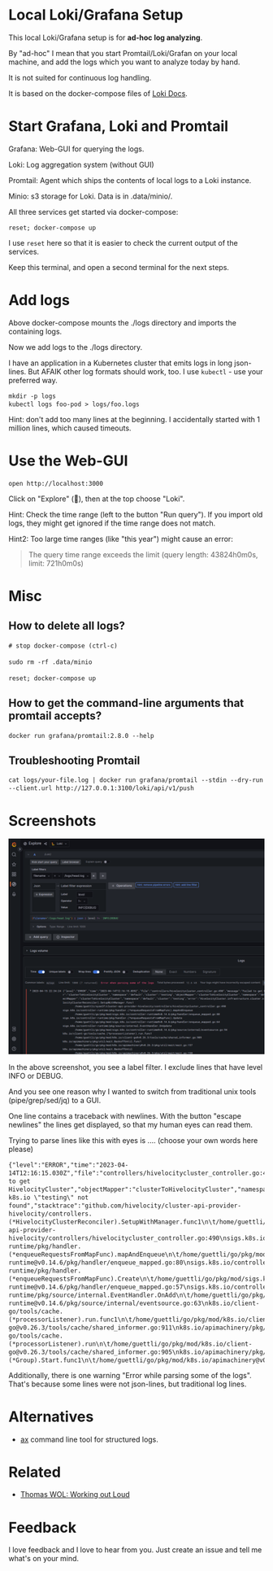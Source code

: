 # Local Loki/Grafana Setup

This local Loki/Grafana setup is for **ad-hoc log analyzing**.

By "ad-hoc" I mean that you start Promtail/Loki/Grafan on your local machine, and
add the logs which you want to analyze today by hand.

It is not suited for continuous log handling.

It is based on the docker-compose files of [Loki Docs](https://grafana.com/docs/loki/latest/getting-started/#obtain-the-test-environment).

# Start Grafana, Loki and Promtail

Grafana: Web-GUI for querying the logs.

Loki: Log aggregation system (without GUI)

Promtail: Agent which ships the contents of local logs to a Loki instance.

Minio: s3 storage for Loki. Data is in .data/minio/.

All three services get started via docker-compose:

```
reset; docker-compose up
```

I use `reset` here so that it is easier to check the current output of the services.

Keep this terminal, and open a second terminal for the next steps.

# Add logs

Above docker-compose mounts the ./logs directory and imports the containing logs.

Now we add logs to the ./logs directory. 

I have an application in a Kubernetes cluster that
emits logs in long json-lines. But AFAIK other log formats should work, too. I use `kubectl` -
use your preferred way.

```
mkdir -p logs
kubectl logs foo-pod > logs/foo.logs
```

Hint: don't add too many lines at the beginning. I accidentally started with 1 million lines,
which caused timeouts.

# Use the Web-GUI

```
open http://localhost:3000
```

Click on "Explore" (🧭), then at the top choose "Loki".

Hint: Check the time range (left to the button "Run query"). If you import old logs,
they might get ignored if the time range does not match.

Hint2: Too large time ranges (like "this year") might cause an error:

> The query time range exceeds the limit (query length: 43824h0m0s, limit: 721h0m0s)



# Misc

## How to delete all logs?

```
# stop docker-compose (ctrl-c)

sudo rm -rf .data/minio

reset; docker-compose up
```


## How to get the command-line arguments that promtail accepts?

```
docker run grafana/promtail:2.8.0 --help
```

## Troubleshooting Promtail

```
cat logs/your-file.log | docker run grafana/promtail --stdin --dry-run --client.url http://127.0.0.1:3100/loki/api/v1/push
```

# Screenshots

![image](static/grafana-json-logs.png)


In the above screenshot, you see a label filter. I exclude lines that have level INFO or DEBUG.

And you see one reason why I wanted to switch from traditional unix tools (pipe/grep/sed/jq) to a GUI. 

One line contains a traceback with newlines. With the button "escape newlines" the lines get displayed, so that my
human eyes can read them.

Trying to parse lines like this with eyes is .... (choose your own words here please)

```
{"level":"ERROR","time":"2023-04-14T12:16:15.030Z","file":"controllers/hivelocitycluster_controller.go:490","message":"Failed to get HivelocityCluster","objectMapper":"clusterToHivelocityCluster","namespace":"default","cluster":"testing","error":"HivelocityCluster.infrastructure.cluster.x-k8s.io \"testing\" not found","stacktrace":"github.com/hivelocity/cluster-api-provider-hivelocity/controllers.(*HivelocityClusterReconciler).SetupWithManager.func1\n\t/home/guettli/syself/cluster-api-provider-hivelocity/controllers/hivelocitycluster_controller.go:490\nsigs.k8s.io/controller-runtime/pkg/handler.(*enqueueRequestsFromMapFunc).mapAndEnqueue\n\t/home/guettli/go/pkg/mod/sigs.k8s.io/controller-runtime@v0.14.6/pkg/handler/enqueue_mapped.go:80\nsigs.k8s.io/controller-runtime/pkg/handler.(*enqueueRequestsFromMapFunc).Create\n\t/home/guettli/go/pkg/mod/sigs.k8s.io/controller-runtime@v0.14.6/pkg/handler/enqueue_mapped.go:57\nsigs.k8s.io/controller-runtime/pkg/source/internal.EventHandler.OnAdd\n\t/home/guettli/go/pkg/mod/sigs.k8s.io/controller-runtime@v0.14.6/pkg/source/internal/eventsource.go:63\nk8s.io/client-go/tools/cache.(*processorListener).run.func1\n\t/home/guettli/go/pkg/mod/k8s.io/client-go@v0.26.3/tools/cache/shared_informer.go:911\nk8s.io/apimachinery/pkg/util/wait.BackoffUntil.func1\n\t/home/guettli/go/pkg/mod/k8s.io/apimachinery@v0.26.3/pkg/util/wait/wait.go:157\nk8s.io/apimachinery/pkg/util/wait.BackoffUntil\n\t/home/guettli/go/pkg/mod/k8s.io/apimachinery@v0.26.3/pkg/util/wait/wait.go:158\nk8s.io/apimachinery/pkg/util/wait.JitterUntil\n\t/home/guettli/go/pkg/mod/k8s.io/apimachinery@v0.26.3/pkg/util/wait/wait.go:135\nk8s.io/apimachinery/pkg/util/wait.Until\n\t/home/guettli/go/pkg/mod/k8s.io/apimachinery@v0.26.3/pkg/util/wait/wait.go:92\nk8s.io/client-go/tools/cache.(*processorListener).run\n\t/home/guettli/go/pkg/mod/k8s.io/client-go@v0.26.3/tools/cache/shared_informer.go:905\nk8s.io/apimachinery/pkg/util/wait.(*Group).Start.func1\n\t/home/guettli/go/pkg/mod/k8s.io/apimachinery@v0.26.3/pkg/util/wait/wait.go:75"}
```

Additionally, there is one warning "Error while parsing some of the logs". That's because some lines were not json-lines,
but traditional log lines.

# Alternatives

* [ax](https://github.com/egnyte/ax) command line tool for structured logs.

# Related

* [Thomas WOL: Working out Loud](https://github.com/guettli/wol)

# Feedback

I love feedback and I love to hear from you. Just create an issue and tell me what's on your mind.

